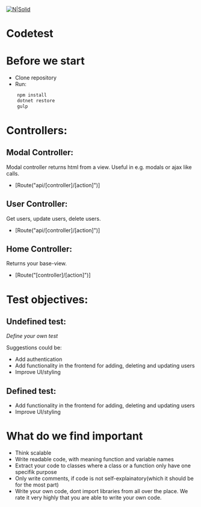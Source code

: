 
[![N|Solid](https://www.luftborn.com/img/logo.svg)](https://www.luftborn.com)

# Codetest

# Before we start
  - Clone repository
  - Run:
```sh
    npm install
    dotnet restore
    gulp
```

# Controllers:
## Modal Controller:
Modal controller returns html from a view. Useful in e.g. modals or ajax like calls.
  - [Route("api/[controller]/[action]")]
  
## User Controller:
Get users, update users, delete users.
  - [Route("api/[controller]/[action]")]

## Home Controller:
Returns your base-view.
  - [Route("[controller]/[action]")]
  
# Test objectives:

## Undefined test:
*Define your own test*

Suggestions could be:
  - Add authentication
  - Add functionality in the frontend for adding, deleting and updating users
  - Improve UI/styling


## Defined test:
  - Add functionality in the frontend for adding, deleting and updating users
  - Improve UI/styling

# What do we find important
- Think scalable
- Write readable code, with meaning function and variable names
- Extract your code to classes where a class or a function only have one specifik purpose
- Only write comments, if code is not self-explainatory(which it should be for the most part)
- Write your own code, dont import libraries from all over the place. We rate it very highly that you are able to write your own code.



